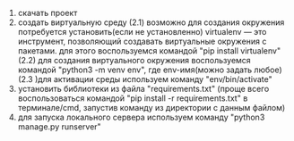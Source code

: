 1. скачать проект
2. создать виртуальную среду
(2.1) возможно для создания окружения потребуется установить(если не установленно) virtualenv — это инструмент, позволяющий создавать виртуальные окружения с пакетами. для этого воспользуемся командой "pip install virtualenv"
(2.2) для создания виртуального окружения воспользуемся командой "python3 -m venv env", где env-имя(можно задать любое)
(2.3 )для активации среды используем команду "env/bin/activate"
3. установить библиотеки из файла "requirements.txt" (проще всего воспользоваться командой "pip install -r requirements.txt" в терминале/cmd, запустив команду из директории с данным файлом)
4. для запуска локального сервера используем команду "python3 manage.py runserver"
